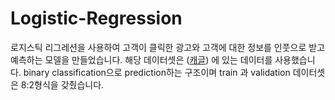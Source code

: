 # Logistic-Regression

로지스틱 리그레션을 사용하여 고객이 클릭한 광고와 고객에 대한 정보를 인풋으로 받고 예측하는 모델을 만들었습니다.
해당 데이터셋은 ([캐글](https://www.kaggle.com/datasets/gabrielsantello/advertisement-click-on-ad)) 에 있는 데이터를 사용했습니다.
binary classification으로 prediction하는 구조이며 train 과 validation 데이터셋은 8:2형식을 갖췄습니다.